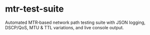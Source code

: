 # mtr-test-suite
Automated MTR‑based network path testing suite with JSON logging, DSCP/QoS, MTU &amp; TTL variations, and live console output.

